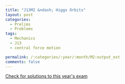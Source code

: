 ```yaml
---
title: "J13M2 &ndash; Higgs Orbits"
layout: post
categories:
  - Prelims
  - Problems
tags:
  - Mechanics
  - J13
  - central force motion

permalink: /:categories/:year/:month/M2:output_ext
comments: false
---
```

<object data="2013J2M.pdf" type="application/pdf" width="100%" height="500"></object>
<div class="message"><a href='https://princetonprelim.com/prelim/30/'>Check for solutions to this year's exam</a></div>